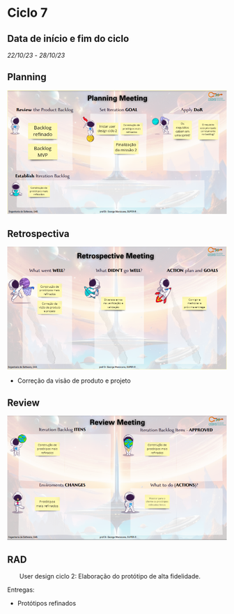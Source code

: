 # Ciclo 7

## Data de início e fim do ciclo

*22/10/23* - *28/10/23*

## Planning

![Image title](../assets/sprints/planing_sprint7.png)

## Retrospectiva

![Image title](../assets/sprints/retrospective_sprint7.png)

- Correção da visão de produto e projeto

## Review

![Image title](../assets/sprints/review_sprint7.png)

## RAD

<p align="justify">&emsp;&emsp;User design ciclo 2: Elaboração do protótipo de alta fidelidade.</p>

Entregas: 

- Protótipos refinados
